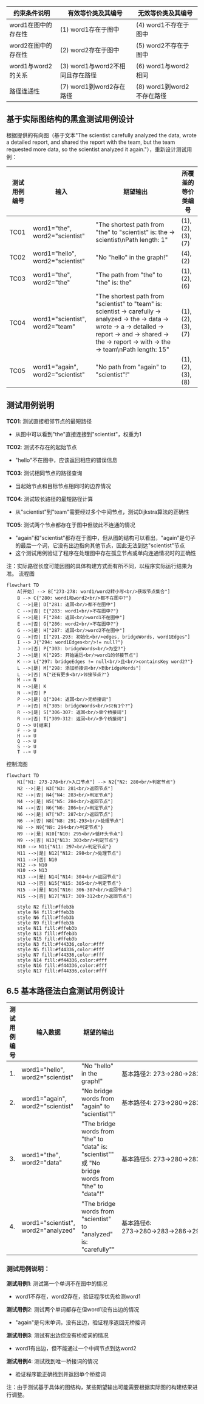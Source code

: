 | 约束条件说明 | 有效等价类及其编号 | 无效等价类及其编号 |
|-------------|------------------|------------------|
| word1在图中的存在性 | (1) word1存在于图中 | (4) word1不存在于图中 |
| word2在图中的存在性 | (2) word2存在于图中 | (5) word2不存在于图中 |
| word1与word2的关系 | (3) word1与word2不相同且存在路径 | (6) word1与word2相同 |
| 路径连通性 | (7) word1到word2存在路径 | (8) word1到word2不存在路径 |

## 基于实际图结构的黑盒测试用例设计

根据提供的有向图（基于文本"The scientist carefully analyzed the data, wrote a detailed report, and shared the report with the team, but the team requested more data, so the scientist analyzed it again."），重新设计测试用例：

| 测试用例编号 | 输入 | 期望输出 | 所覆盖的等价类编号 |
|-------------|------|----------|------------------|
| TC01 | word1="the", word2="scientist" | "The shortest path from \"the\" to \"scientist\" is: the → scientist\nPath length: 1" | (1), (2), (3), (7) |
| TC02 | word1="hello", word2="scientist" | "No \"hello\" in the graph!" | (4), (2) |
| TC03 | word1="the", word2="the" | "The path from \"the\" to \"the\" is: the" | (1), (2), (6) |
| TC04 | word1="scientist", word2="team" | "The shortest path from \"scientist\" to \"team\" is: scientist → carefully → analyzed → the → data → wrote → a → detailed → report → and → shared → the → report → with → the → team\nPath length: 15" | (1), (2), (3), (7) |
| TC05 | word1="again", word2="scientist" | "No path from \"again\" to \"scientist\"!" | (1), (2), (3), (8) |

## 测试用例说明

**TC01**: 测试直接相邻节点的最短路径
- 从图中可以看到"the"直接连接到"scientist"，权重为1

**TC02**: 测试不存在的起始节点
- "hello"不在图中，应该返回相应的错误信息

**TC03**: 测试相同节点的路径查询
- 当起始节点和目标节点相同时的边界情况

**TC04**: 测试较长路径的最短路径计算
- 从"scientist"到"team"需要经过多个中间节点，测试Dijkstra算法的正确性

**TC05**: 测试两个节点都存在于图中但彼此不连通的情况
- "again"和"scientist"都存在于图中，但从图的结构可以看出，"again"是句子的最后一个词，它没有出边指向其他节点，因此无法到达"scientist"节点
- 这个测试用例验证了程序在处理图中存在孤立节点或单向连通情况时的正确性

注：实际路径长度可能因图的具体构建方式而有所不同，以程序实际运行结果为准。
流程图
```mermaid
flowchart TD
    A[开始] --> B["273-278: word1/word2转小写<br/>获取节点集合"]
    B --> C{"280: word1和word2<br/>都不在图中?"}
    C -->|是| D["281: 返回<br/>都不在图中"]
    C -->|否| E{"283: word1<br/>不在图中?"}
    E -->|是| F["284: 返回<br/>word1不在图中"]
    E -->|否| G{"286: word2<br/>不在图中?"}
    G -->|是| H["287: 返回<br/>word2不在图中"]
    G -->|否| I["291-293: 初始化<br/>edges, bridgeWords, word1Edges"]
    I --> J{"294: word1Edges<br/>!= null?"}
    J -->|否| P{"303: bridgeWords<br/>为空?"}
    J -->|是| K["295: 开始遍历<br/>word1的邻接节点"]
    K --> L{"297: bridgeEdges != null<br/>且<br/>containsKey word2?"}
    L -->|是| M["298: 添加桥接词<br/>到bridgeWords"]
    L -->|否| N{"还有更多<br/>邻接节点?"}
    M --> N
    N -->|是| K
    N -->|否| P
    P -->|是| Q["304: 返回<br/>无桥接词"]
    P -->|否| R{"305: bridgeWords<br/>只有1个?"}
    R -->|是| S["306-307: 返回<br/>单个桥接词"]
    R -->|否| T["309-312: 返回<br/>多个桥接词"]
    D --> U[结束]
    F --> U
    H --> U
    Q --> U
    S --> U
    T --> U
```

控制流图
```mermaid
flowchart TD
    N1["N1: 273-278<br/>入口节点"] --> N2{"N2: 280<br/>判定节点"}
    N2 -->|是| N3["N3: 281<br/>返回节点"]
    N2 -->|否| N4{"N4: 283<br/>判定节点"}
    N4 -->|是| N5["N5: 284<br/>返回节点"]
    N4 -->|否| N6{"N6: 286<br/>判定节点"}
    N6 -->|是| N7["N7: 287<br/>返回节点"]
    N6 -->|否| N8["N8: 291-293<br/>处理节点"]
    N8 --> N9{"N9: 294<br/>判定节点"}
    N9 -->|是| N10["N10: 295<br/>循环头节点"]
    N9 -->|否| N13{"N13: 303<br/>判定节点"}
    N10 --> N11{"N11: 297<br/>判定节点"}
    N11 -->|是| N12["N12: 298<br/>处理节点"]
    N11 -->|否| N10
    N12 --> N10
    N10 --> N13
    N13 -->|是| N14["N14: 304<br/>返回节点"]
    N13 -->|否| N15{"N15: 305<br/>判定节点"}
    N15 -->|是| N16["N16: 306-307<br/>返回节点"]
    N15 -->|否| N17["N17: 309-312<br/>返回节点"]
    
    style N2 fill:#ffeb3b
    style N4 fill:#ffeb3b
    style N6 fill:#ffeb3b
    style N9 fill:#ffeb3b
    style N11 fill:#ffeb3b
    style N13 fill:#ffeb3b
    style N15 fill:#ffeb3b
    style N3 fill:#f44336,color:#fff
    style N5 fill:#f44336,color:#fff
    style N7 fill:#f44336,color:#fff
    style N14 fill:#f44336,color:#fff
    style N16 fill:#f44336,color:#fff
    style N17 fill:#f44336,color:#fff
```

## 6.5 基本路径法白盒测试用例设计

| 测试用例编号 | 输入数据 | 期望的输出 | 所覆盖的基本路径编号 |
|-------------|----------|------------|---------------------|
| 1. | word1="hello", word2="scientist" | "No \"hello\" in the graph!" | 基本路径2: 273→280→283→284 |
| 2. | word1="again", word2="scientist" | "No bridge words from \"again\" to \"scientist\"!" | 基本路径4: 273→280→283→286→291→294→303→304 |
| 3. | word1="the", word2="data" | "The bridge words from \"the\" to \"data\" is: \"scientist\"" 或 "No bridge words from \"the\" to \"data\"!" | 基本路径5: 273→280→283→286→291→294→295→303→304 |
| 4. | word1="scientist", word2="analyzed" | "The bridge words from \"scientist\" to \"analyzed\" is: \"carefully\"" | 基本路径6: 273→280→283→286→291→294→295→297→298→295→303→305→306 |

### 测试用例说明：

**测试用例1**: 测试第一个单词不在图中的情况  
- word1不存在，word2存在，验证程序优先检测word1

**测试用例2**: 测试两个单词都存在但word1没有出边的情况
- "again"是句末单词，没有出边，验证程序返回无桥接词

**测试用例3**: 测试有出边但没有桥接词的情况
- word1有出边，但不能通过一个中间节点到达word2

**测试用例4**: 测试找到唯一桥接词的情况
- 验证程序能正确找到并返回单个桥接词

注：由于测试基于具体的图结构，某些期望输出可能需要根据实际图的构建结果进行调整。
